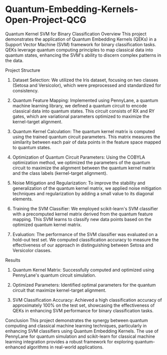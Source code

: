# Quantum-Embedding-Kernels-Open-Project-QCG
Quantum Kernel SVM for Binary Classification
Overview
This project demonstrates the application of Quantum Embedding Kernels (QEKs) in a Support Vector Machine (SVM) framework for binary classification tasks. QEKs leverage quantum computing principles to map classical data into quantum states, enhancing the SVM's ability to discern complex patterns in the data.

Project Structure
1. Dataset Selection: We utilized the Iris dataset, focusing on two classes (Setosa and Versicolor), which were preprocessed and standardized for consistency.

2. Quantum Feature Mapping: Implemented using PennyLane, a quantum machine learning library, we defined a quantum circuit to encode classical data into quantum states. This circuit consists of RX and RY gates, which are variational parameters optimized to maximize the kernel-target alignment.

3. Quantum Kernel Calculation: The quantum kernel matrix is computed using the trained quantum circuit parameters. This matrix measures the similarity between each pair of data points in the feature space mapped to quantum states.

4. Optimization of Quantum Circuit Parameters: Using the COBYLA optimization method, we optimized the parameters of the quantum circuit to maximize the alignment between the quantum kernel matrix and the class labels (kernel-target alignment).

5. Noise Mitigation and Regularization: To improve the stability and generalization of the quantum kernel matrix, we applied noise mitigation techniques and regularization by adding a small value to its diagonal elements.

6. Training the SVM Classifier: We employed scikit-learn's SVM classifier with a precomputed kernel matrix derived from the quantum feature mapping. This SVM learns to classify new data points based on the optimized quantum kernel matrix.

7. Evaluation: The performance of the SVM classifier was evaluated on a hold-out test set. We computed classification accuracy to measure the effectiveness of our approach in distinguishing between Setosa and Versicolor classes.

Results
1. Quantum Kernel Matrix: Successfully computed and optimized using PennyLane's quantum circuit simulation.

2. Optimized Parameters: Identified optimal parameters for the quantum circuit that maximize kernel-target alignment.

3. SVM Classification Accuracy: Achieved a high classification accuracy of approximately 100% on the test set, showcasing the effectiveness of QEKs in enhancing SVM performance for binary classification tasks.

Conclusion
This project demonstrates the synergy between quantum computing and classical machine learning techniques, particularly in enhancing SVM classifiers using Quantum Embedding Kernels. The use of PennyLane for quantum simulation and scikit-learn for classical machine learning integration provides a robust framework for exploring quantum-enhanced algorithms in real-world applications.

